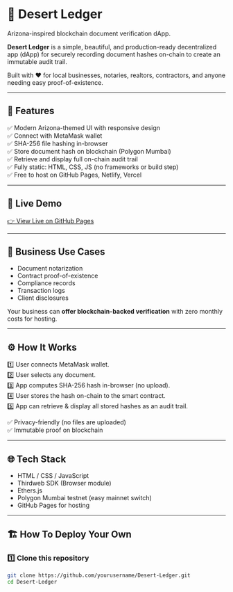 # 🌵 Desert Ledger

Arizona-inspired blockchain document verification dApp.

**Desert Ledger** is a simple, beautiful, and production-ready decentralized app (dApp) for securely recording document hashes on-chain to create an immutable audit trail.

Built with ❤️ for local businesses, notaries, realtors, contractors, and anyone needing easy proof-of-existence.

---

## 📌 Features

✅ Modern Arizona-themed UI with responsive design  
✅ Connect with MetaMask wallet  
✅ SHA-256 file hashing in-browser  
✅ Store document hash on blockchain (Polygon Mumbai)  
✅ Retrieve and display full on-chain audit trail  
✅ Fully static: HTML, CSS, JS (no frameworks or build step)  
✅ Free to host on GitHub Pages, Netlify, Vercel

---

## 🚀 Live Demo

[👉 View Live on GitHub Pages](https://jacobmiller9826.github.io/Desert-Ledger-/)

---

## 💼 Business Use Cases

- Document notarization
- Contract proof-of-existence
- Compliance records
- Transaction logs
- Client disclosures

Your business can **offer blockchain-backed verification** with zero monthly costs for hosting.

---

## ⚙️ How It Works

1️⃣ User connects MetaMask wallet.  
2️⃣ User selects any document.  
3️⃣ App computes SHA-256 hash in-browser (no upload).  
4️⃣ User stores the hash on-chain to the smart contract.  
5️⃣ App can retrieve & display all stored hashes as an audit trail.

✅ Privacy-friendly (no files are uploaded)  
✅ Immutable proof on blockchain

---

## 🌐 Tech Stack

- HTML / CSS / JavaScript
- Thirdweb SDK (Browser module)
- Ethers.js
- Polygon Mumbai testnet (easy mainnet switch)
- GitHub Pages for hosting

---

## 🏗️ How To Deploy Your Own

### 1️⃣ Clone this repository

```bash
git clone https://github.com/yourusername/Desert-Ledger.git
cd Desert-Ledger
